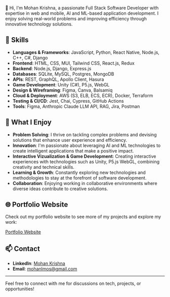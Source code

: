 👋 Hi, I'm Mohan Krishna, a passionate Full Stack Software Developer with expertise in web and mobile, AI and ML-based application development. I enjoy solving real-world problems and improving efficiency through innovative technology solutions.

## 🚀 Skills

- **Languages & Frameworks**: JavaScript, Python, React Native, Node.js, C++, C#, Django
- **Frontend**: HTML, CSS, MUI, Tailwind CSS, React.js, Redux
- **Backend**: Node.js, Django, Express.js
- **Databases**: SQLite, MySQL, Postgres, MongoDB
- **APIs**: REST, GraphQL, Apollo Client, Hasura
- **Game Development**: Unity (C#), P5.js, WebGL
- **Design & Wireframing**: Figma, Canva, Balsamiq
- **Cloud & Deployment**: AWS (S3, ELB, ECS, ECR), Docker, Terraform
- **Testing & CI/CD**: Jest, Chai, Cypress, GitHub Actions
- **Tools**: Figma, Anthropic Claude LLM API, RAG, Jira, Postman

## 🌟 What I Enjoy

- **Problem Solving**: I thrive on tackling complex problems and devising solutions that enhance user experience and efficiency.
- **Innovation**: I'm passionate about leveraging AI and ML technologies to create intelligent applications that make a positive impact.
- **Interactive Vizualization & Game Development**: Creating interactive experiences with technologies such as Unity, P5.js WebGL, combining creativity and technical skills.
- **Learning & Growth**: Constantly exploring new technologies and methodologies to stay at the forefront of software development.
- **Collaboration**: Enjoying working in collaborative environments where diverse ideas contribute to creative solutions.

## 🌐 Portfolio Website

Check out my portfolio website to see more of my projects and explore my work:

[Portfolio Website](https://portfolio-website-neon-ten.vercel.app)

## 📫 Contact

- **LinkedIn**: [Mohan Krishna](https://www.linkedin.com/in/mohan-krishna-full-stack-dev/)
- **Email**: mohanlmos@gmail.com

---

Feel free to connect with me for discussions on tech, projects, or opportunities!
